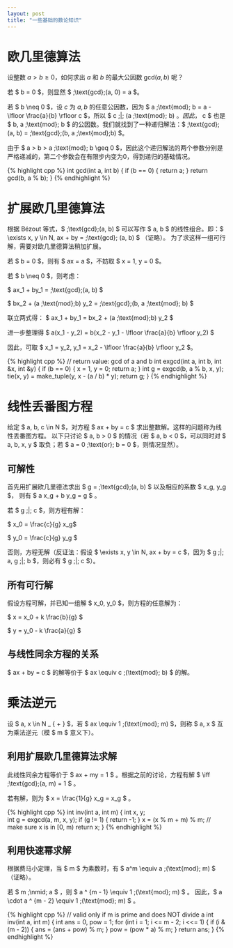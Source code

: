 ```yaml
---
layout: post
title: "一些基础的数论知识"
---
```


# 欧几里德算法

设整数 $a > b \geq 0$，如何求出 $a$ 和 $b$ 的最大公因数 $\text{gcd}(a, b)$ 呢？

若 $ b = 0 $，则显然 $ \;\text{gcd}\;(a, 0) = a $。

若 $ b \neq 0 $，设 $c$ 为 $a, b$ 的任意公因数，因为 $ a \;\text{mod}\; b = a - \lfloor \frac{a}{b} \rfloor c $，所以 $ c \;\|\; (a \;\text{mod}\; b) $。
因此，$ c $ 也是 $ b, a \;\text{mod}\; b $ 的公因数。我们就找到了一种递归解法：$ \;\text{gcd}\;(a, b) = \;\text{gcd}\;(b, a \;\text{mod}\;b) $。

由于 $ a > b > a \;\text{mod}\; b \geq 0 $，因此这个递归解法的两个参数分别是严格递减的，第二个参数会在有限步内变为0，得到递归的基础情况。

{% highlight cpp %}
int gcd(int a, int b) {
    if (b == 0) {
        return a;
    }
    return gcd(b, a % b);
}
{% endhighlight %}

# 扩展欧几里德算法

根据 Bézout 等式，$ \;\text{gcd}\;(a, b) $ 可以写作 $ a, b $ 的线性组合。即：$ \exists x, y \in N, ax + by = \;\text{gcd}\; (a, b) $ （证略）。
为了求这样一组可行解，需要对欧几里德算法稍加扩展。

若 $ b = 0 $，则有 $ ax = a $，不妨取 $ x = 1, y = 0 $。

若 $ b \neq 0 $，则考虑：

$ ax_1 + by_1 = \;\text{gcd}\;(a, b) $

$ bx_2 + (a \;\text{mod}\;b) y_2 = \;\text{gcd}\;(b, a \;\text{mod}\; b) $

联立两式得：
$ ax_1 + by_1 = bx_2 + (a \;\text{mod}\;b) y_2 $

进一步整理得
$ a(x_1 - y_2) = b(x_2 - y_1 - \lfloor \frac{a}{b} \rfloor y_2) $

因此，可取 $ x_1 = y_2, y_1 = x_2 - \lfloor \frac{a}{b} \rfloor y_2 $。

{% highlight cpp %}
// return value: gcd of a and b
int exgcd(int a, int b, int &x, int &y) {
    if (b == 0) {
        x = 1, y = 0;
        return a;
    }
    int g = exgcd(b, a % b, x, y);
    tie(x, y) = make_tuple(y, x - (a / b) * y);
    return g;
}
{% endhighlight %}

# 线性丢番图方程

给定 $ a, b, c \in N $，对方程 $ ax + by = c $ 求出整数解。这样的问题称为线性丢番图方程。
以下只讨论 $ a, b > 0 $ 的情况（若 $ a, b < 0 $，可以同时对 $ a, b, x, y $ 取负；若 $ a = 0 \;\text{or}\; b = 0 $，则情况显然）。

## 可解性

首先用扩展欧几里德法求出 $ g = \;\text{gcd}\;(a, b) $ 以及相应的系数 $ x_g, y_g $，
则有 $ a x_g + b y_g = g $ 。

若 $ g \;\|\; c $，则方程有解：

$ x_0 = \frac{c}{g} x_g$

$ y_0 = \frac{c}{g} y_g $

否则，方程无解（反证法：假设 $ \exists x, y \in N, ax + by = c $，因为 $ g \;\|\; a, g \;\|\; b $，则必有 $ g \;\|\; c $）。

## 所有可行解

假设方程可解，并已知一组解 $ x_0, y_0 $，则方程的任意解为：

$ x = x_0 + k \frac{b}{g} $

$ y = y_0 - k \frac{a}{g} $

## 与线性同余方程的关系

$ ax + by = c $ 的解等价于 $ ax \equiv c \;(\text{mod}\; b) $ 的解。

# 乘法逆元

设 $ a, x \in N _ { + } $，若 $ ax \equiv 1 \;(\text{mod}\; m) $，则称 $ a, x $ 互为乘法逆元（模 $ m $ 意义下）。

## 利用扩展欧几里德算法求解

此线性同余方程等价于 $ ax + my = 1 $ 。根据之前的讨论，方程有解 $ \iff \;\text{gcd}\;(a, m) = 1 $ 。

若有解，则为 $ x = \frac{1}{g} x_g = x_g $ 。

{% highlight cpp %}
int inv(int a, int m) {
    int x, y;    
    int g = exgcd(a, m, x, y);
    if (g != 1) {
        return -1;
    }
    x = (x % m + m) % m; // make sure x is in [0, m)
    return x;
}
{% endhighlight %}

## 利用快速幂求解

根据费马小定理，当 $ m $ 为素数时，有 $ a^m \equiv a \;(\text{mod}\; m) $ （证略）。

若 $ m \;\nmid\; a $ ，则 $ a ^ {m - 1} \equiv 1 \;(\text{mod}\; m) $ 。
因此，$ a \cdot a ^ {m - 2} \equiv 1 \;(\text{mod}\; m) $ 。

{% highlight cpp %}
// valid only if m is prime and does NOT divide a
int inv(int a, int m) {
    int ans = 0, pow = 1;
    for (int i = 1; i <= m - 2; i <<= 1) {
        if (i & (m - 2)) {
            ans = (ans + pow) % m;
        }
        pow = (pow * a) % m;
    }
    return ans;
}
{% endhighlight %}
